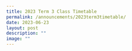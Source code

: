 ```yaml
---
title: 2023 Term 3 Class Timetable
permalink: /announcements/2023term3timetable/
date: 2023-06-23
layout: post
description: ""
image: ""
---
```

